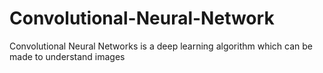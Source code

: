 # Convolutional-Neural-Network
Convolutional Neural  Networks is a deep learning algorithm which can be made to understand images

